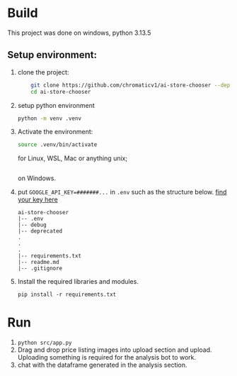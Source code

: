 # Build
This project was done on windows, python 3.13.5
## Setup environment:
1. clone the project:
    ```sh
        git clone https://github.com/chromaticv1/ai-store-chooser --depth=1
        cd ai-store-chooser
    ```
2. setup python environment
    ```sh
    python -m venv .venv
    ```
3. Activate the environment:
    ```sh
    source .venv/bin/activate
    ```
    for Linux, WSL, Mac or anything unix;
    ```ps1 ./.venv/scripts/activate
    ```
    on Windows.
4. put `GOOGLE_API_KEY=#######...` in `.env` such as the structure below. [find your key here](https://aistudio.google.com/apikey)
    ```
    ai-store-chooser
    |-- .env
    |-- debug
    |-- deprecated
    .
    .
    .
    |-- requirements.txt
    |-- readme.md
    |-- .gitignore
    ```

5. Install the required libraries and modules.
    ```
    pip install -r requirements.txt
    ```

# Run
1. `python src/app.py`
2. Drag and drop price listing images into upload section and upload. Uploading something is required for the analysis bot to work.
3. chat with the dataframe generated in the analysis section.

